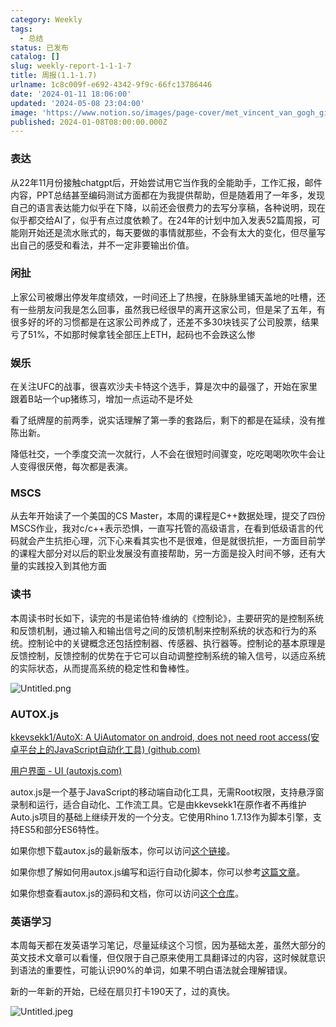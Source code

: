 ```yaml
---
category: Weekly
tags:
  - 总结
status: 已发布
catalog: []
slug: weekly-report-1-1-1-7
title: 周报(1.1-1.7)
urlname: 1c8c009f-e692-4342-9f9c-66fc13786446
date: '2024-01-11 18:06:00'
updated: '2024-05-08 23:04:00'
image: 'https://www.notion.so/images/page-cover/met_vincent_van_gogh_ginoux.jpg'
published: 2024-01-08T08:00:00.000Z
---
```


### 表达


从22年11月份接触chatgpt后，开始尝试用它当作我的全能助手，工作汇报，邮件内容，PPT总结甚至编码测试方面都在为我提供帮助，但是随着用了一年多，发现自己的语言表达能力似乎在下降，以前还会很费力的去写分享稿，各种说明，现在似乎都交给AI了，似乎有点过度依赖了。在24年的计划中加入发表52篇周报，可能刚开始还是流水账式的，每天要做的事情就那些，不会有太大的变化，但尽量写出自己的感受和看法，并不一定非要输出价值。


### 闲扯


上家公司被爆出停发年度绩效，一时间还上了热搜，在脉脉里铺天盖地的吐槽，还有一些朋友问我是怎么回事，虽然我已经很早的离开这家公司，但是呆了五年，有很多好的坏的习惯都是在这家公司养成了，还差不多30块钱买了公司股票，结果亏了51%，不如那时候拿钱全部压上ETH，起码也不会跌这么惨


### 娱乐


在关注UFC的战事，很喜欢沙夫卡特这个选手，算是次中的最强了，开始在家里跟着B站一个up猪练习，增加一点运动不是坏处


看了纸牌屋的前两季，说实话理解了第一季的套路后，剩下的都是在延续，没有推陈出新。


降低社交，一个季度交流一次就行，人不会在很短时间骤变，吃吃喝喝吹吹牛会让人变得很厌倦，每次都是表演。


### MSCS


从去年开始读了一个美国的CS Master，本周的课程是C++数据处理，提交了四份MSCS作业，我对c/c++表示恐惧，一直写托管的高级语言，在看到低级语言的代码就会产生抗拒心理，沉下心来看其实也不是很难，但是就很抗拒，一方面目前学的课程大部分对以后的职业发展没有直接帮助，另一方面是投入时间不够，还有大量的实践投入到其他方面


### 读书


本周读书时长如下，读完的书是诺伯特·维纳的《控制论》，主要研究的是控制系统和反馈机制，通过输入和输出信号之间的反馈机制来控制系统的状态和行为的系统。控制论中的关键概念还包括控制器、传感器、执行器等。控制论的基本原理是反馈控制，反馈控制的优势在于它可以自动调整控制系统的输入信号，以适应系统的实际状态，从而提高系统的稳定性和鲁棒性。


![Untitled.png](https://prod-files-secure.s3.us-west-2.amazonaws.com/5d24fe63-e567-4804-86f9-9fdc62e13082/4d744901-b410-4924-8554-36cce6e9aab7/Untitled.png?X-Amz-Algorithm=AWS4-HMAC-SHA256&X-Amz-Content-Sha256=UNSIGNED-PAYLOAD&X-Amz-Credential=ASIAZI2LB4662OVBADGR%2F20250224%2Fus-west-2%2Fs3%2Faws4_request&X-Amz-Date=20250224T213338Z&X-Amz-Expires=3600&X-Amz-Security-Token=IQoJb3JpZ2luX2VjEP3%2F%2F%2F%2F%2F%2F%2F%2F%2F%2FwEaCXVzLXdlc3QtMiJHMEUCIAaxgSkPrUGcLtlbBhLlrkKQK5JOvJ8zh2IjJqcGGhKdAiEApgBFjp162EuVVFXWPWJ1aVbdYqDuZ%2FXYGkJ0O9cz15gq%2FwMINhAAGgw2Mzc0MjMxODM4MDUiDIkF3XCb83xRl6d98SrcAw5MYwX8aQlFA2U4ThtLhhPEg3amLWy4VMk6sLNa3HXvGvHjdzutzqA%2F4AP9najTRZZn%2F7KG9nv5gJcmLAe2Uyyk3r7wzlkd2y94N0dfe8cb0aWO93DbTttj115QgP41ECZfCLuUMHEctGcF4Oqhx7oM79WO8St%2BXBR3TnyRH0X95v8qQuINEEMIAZTtAyFcxEXh%2FLf1QnsX0QoNxiwCHwmCS7kETsBJ9r7Br%2BNg0HPiV8swe7R0BUwDqeyl6c3foVga7NYOEaMUNM1BJskUub7D320xKiD6ZzjdGI2n66mTspaY%2BhbAVku6RF2KAw%2FvHBUp5XbdoIPPXl8lS%2BRqp%2B495fTE1TFFTzv8mubWmG%2FBgg2p4BDiEgkN4kBtP%2BWu7io0InIJVpIsqkE5lOYY1NO89rMeWSFg8mkG85oWVeZLO4JBizGU0YuqCEYW0TwikR%2BpitHohJCD5JxMua7lT50RjoRd5G9r9FCunR4WEAoEkD2NeB4iCg9B%2FjotcybqcIReyhHDo%2FnebxHsN73Zxbtf5t6JCQ6wCVXRUFgpMfMj5xwr1zV2Ing%2FUHqsHewSzicY6KTD03tfmzQi8k654KPVGePYhbSH4lCxMN91xD3%2FSxPgb3AToP2DHklZMKO4870GOqUBLTNFeErXycSLVa3TCGorTdbzQuVoS0FImC%2Fo2Fj4XIz4qUdspcl94DVUPqHa7aKioyQ%2Bypox1CkSxoSEpEkMJSoBVMSfqIhzSrYDXj%2FhxD7gN6YYxbLe%2B7lCuLjoRsgP0HZAShrLl1V%2Br1%2FEe0hUwvKoOnRARlJ7nO27vWnHS36OnYkqzQujbYbfqWOMtpjtOHoDlpIDyn465hTT%2Bw2bziWCeKSV&X-Amz-Signature=4e08cc1adbb9c8006e7f787c5505fb9a333d0cb46505eae907f204d73eb83ee1&X-Amz-SignedHeaders=host&x-id=GetObject)


### AUTOX.js


[kkevsekk1/AutoX: A UiAutomator on android, does not need root access(安卓平台上的JavaScript自动化工具) (github.com)](https://github.com/kkevsekk1/AutoX)


[用户界面 - UI (autoxjs.com)](http://doc.autoxjs.com/#/ui)


autox.js是一个基于JavaScript的移动端自动化工具，无需Root权限，支持悬浮窗录制和运行，适合自动化、工作流工具。它是由kkevsekk1在原作者不再维护Auto.js项目的基础上继续开发的一个分支。它使用Rhino 1.7.13作为脚本引擎，支持ES5和部分ES6特性。


如果你想下载autox.js的最新版本，你可以访问[这个链接](https://github.com/kkevsekk1/AutoX/releases)。


如果你想了解如何用autox.js编写和运行自动化脚本，你可以参考[这篇文章](https://www.cnblogs.com/ghj1976/p/autoxjs.html)。


如果你想查看autox.js的源码和文档，你可以访问[这个仓库](https://github.com/kkevsekk1/AutoX)。


### 英语学习


本周每天都在发英语学习笔记，尽量延续这个习惯，因为基础太差，虽然大部分的英文技术文章可以看懂，但仅限于自己原来使用工具翻译过的内容，这时候就意识到语法的重要性，可能认识90%的单词，如果不明白语法就会理解错误。


新的一年新的开始，已经在扇贝打卡190天了，过的真快。


![Untitled.jpeg](https://prod-files-secure.s3.us-west-2.amazonaws.com/5d24fe63-e567-4804-86f9-9fdc62e13082/c04d3014-4bd3-4142-a613-19220f0a3512/Untitled.jpeg?X-Amz-Algorithm=AWS4-HMAC-SHA256&X-Amz-Content-Sha256=UNSIGNED-PAYLOAD&X-Amz-Credential=ASIAZI2LB4662OVBADGR%2F20250224%2Fus-west-2%2Fs3%2Faws4_request&X-Amz-Date=20250224T213338Z&X-Amz-Expires=3600&X-Amz-Security-Token=IQoJb3JpZ2luX2VjEP3%2F%2F%2F%2F%2F%2F%2F%2F%2F%2FwEaCXVzLXdlc3QtMiJHMEUCIAaxgSkPrUGcLtlbBhLlrkKQK5JOvJ8zh2IjJqcGGhKdAiEApgBFjp162EuVVFXWPWJ1aVbdYqDuZ%2FXYGkJ0O9cz15gq%2FwMINhAAGgw2Mzc0MjMxODM4MDUiDIkF3XCb83xRl6d98SrcAw5MYwX8aQlFA2U4ThtLhhPEg3amLWy4VMk6sLNa3HXvGvHjdzutzqA%2F4AP9najTRZZn%2F7KG9nv5gJcmLAe2Uyyk3r7wzlkd2y94N0dfe8cb0aWO93DbTttj115QgP41ECZfCLuUMHEctGcF4Oqhx7oM79WO8St%2BXBR3TnyRH0X95v8qQuINEEMIAZTtAyFcxEXh%2FLf1QnsX0QoNxiwCHwmCS7kETsBJ9r7Br%2BNg0HPiV8swe7R0BUwDqeyl6c3foVga7NYOEaMUNM1BJskUub7D320xKiD6ZzjdGI2n66mTspaY%2BhbAVku6RF2KAw%2FvHBUp5XbdoIPPXl8lS%2BRqp%2B495fTE1TFFTzv8mubWmG%2FBgg2p4BDiEgkN4kBtP%2BWu7io0InIJVpIsqkE5lOYY1NO89rMeWSFg8mkG85oWVeZLO4JBizGU0YuqCEYW0TwikR%2BpitHohJCD5JxMua7lT50RjoRd5G9r9FCunR4WEAoEkD2NeB4iCg9B%2FjotcybqcIReyhHDo%2FnebxHsN73Zxbtf5t6JCQ6wCVXRUFgpMfMj5xwr1zV2Ing%2FUHqsHewSzicY6KTD03tfmzQi8k654KPVGePYhbSH4lCxMN91xD3%2FSxPgb3AToP2DHklZMKO4870GOqUBLTNFeErXycSLVa3TCGorTdbzQuVoS0FImC%2Fo2Fj4XIz4qUdspcl94DVUPqHa7aKioyQ%2Bypox1CkSxoSEpEkMJSoBVMSfqIhzSrYDXj%2FhxD7gN6YYxbLe%2B7lCuLjoRsgP0HZAShrLl1V%2Br1%2FEe0hUwvKoOnRARlJ7nO27vWnHS36OnYkqzQujbYbfqWOMtpjtOHoDlpIDyn465hTT%2Bw2bziWCeKSV&X-Amz-Signature=5c7ec850a9cf8a8bac08c09e7b464b7167fb100c072da40923cfb1a808db1262&X-Amz-SignedHeaders=host&x-id=GetObject)

